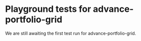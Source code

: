 # Playground tests for advance-portfolio-grid
We are still awaiting the first test run for advance-portfolio-grid.
